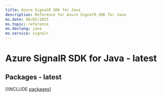 ```yaml
---
title: Azure SignalR SDK for Java
description: Reference for Azure SignalR SDK for Java
ms.date: 06/02/2025
ms.topic: reference
ms.devlang: java
ms.service: signalr
---
```

# Azure SignalR SDK for Java - latest
## Packages - latest
[!INCLUDE [packages](signalr-index.md)]